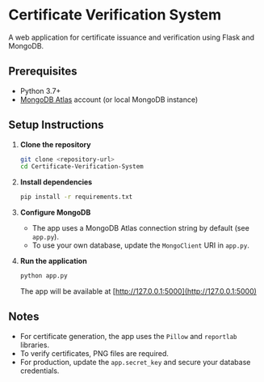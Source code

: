 # Certificate Verification System

A web application for certificate issuance and verification using Flask and MongoDB.

## Prerequisites
- Python 3.7+
- [MongoDB Atlas](https://www.mongodb.com/cloud/atlas) account (or local MongoDB instance)

## Setup Instructions

1. **Clone the repository**
   ```bash
   git clone <repository-url>
   cd Certificate-Verification-System
   ```

2. **Install dependencies**
   ```bash
   pip install -r requirements.txt
   ```

3. **Configure MongoDB**
   - The app uses a MongoDB Atlas connection string by default (see `app.py`).
   - To use your own database, update the `MongoClient` URI in `app.py`.

4. **Run the application**
   ```bash
   python app.py
   ```
   The app will be available at [http://127.0.0.1:5000](http://127.0.0.1:5000)

## Notes
- For certificate generation, the app uses the `Pillow` and `reportlab` libraries.
- To verify certificates, PNG files are required.
- For production, update the `app.secret_key` and secure your database credentials. 